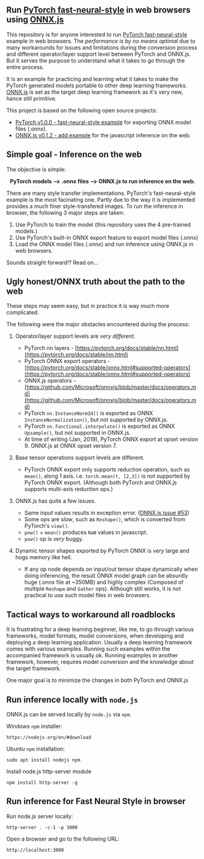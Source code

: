 ## Run [PyTorch fast-neural-style](https://github.com/pytorch/examples/tree/master/fast_neural_style) in web browsers using [ONNX.js](https://github.com/Microsoft/onnxjs)

This repository is for anyone interested to run [PyTorch fast-neural-style](https://github.com/pytorch/examples/tree/master/fast_neural_style) example in web browsers.  The _performance is by no means optimal_ due to many workarounds for issues and limitations during the conversion process and different operator/layer support level between PyTorch and ONNX.js.  But it serves the purpose to understand what it takes to go through the entire process.

It is an example for practicing and learning what it takes to make the PyTorch generated models portable to other deep learning frameworks. [ONNX.js](https://github.com/Microsoft/onnxjs) is set as the target deep learning framework as it's very new, hance still primitive.

This project is based on the following open source projects:
- [PyTorch v1.0.0 - fast-neural-style example](https://github.com/pytorch/examples/tree/master/fast_neural_style) for exporting ONNX model files (.onnx).
- [ONNX.js v0.1.2 - add example](https://github.com/Microsoft/onnxjs/tree/master/examples/browser/add) for the javascript inference on the web.

## Simple goal - Inference on the web
The objective is simple: 
<p align="center"><b>PyTorch models --> .onnx files --> ONNX.js to run inference on the web.</b></p>

There are many style transfer implementations.  PyTorch's fast-neural-style example is the most facinating one.  Partly due to the way it is implemented provides a much finer style-transfered images.  To run the inference in browser, the following 3 major steps are taken:

1. Use PyTorch to train the model (this repository uses the 4 pre-trained models.)
2. Use PyTorch's built-in ONNX export feature to export model files (.onnx)
3. Load the ONNX model files (.onnx) and run inference using ONNX.js in web browsers.

Sounds straight forward!?  Read on...

## Ugly honest/ONNX truth about the path to the web
These steps may seem easy, but in practice it is way much more complicated.  

The following were the major obstacles encountered during the process:
1. Operator/layer support levels are *very different*.
   * PyTorch nn layers - [https://pytorch.org/docs/stable/nn.html](https://pytorch.org/docs/stable/nn.html)
   * PyTorch ONNX export operators - [https://pytorch.org/docs/stable/onnx.html#supported-operators](https://pytorch.org/docs/stable/onnx.html#supported-operators)
   * ONNX.js operators - [https://github.com/Microsoft/onnxjs/blob/master/docs/operators.md](https://github.com/Microsoft/onnxjs/blob/master/docs/operators.md)
   * PyTorch `nn.InstanceNorm2d()` is exported as ONNX `InstanceNormalization()`, but not supported by ONNX.js.
   * PyTorch `nn.functional.interpolate()` is exported as ONNX `Upsample()`, but not supported in ONNX.js.
   * At time of writing (Jan, 2019), PyTorch ONNX export at opset version 9.  ONNX.js at ONNX opset version 7.

2. Base tensor operations support levels are different.
   * PyTorch ONNX export only supports reduction operation, such as `mean()`,  along 1 axis.  i.e. `torch.mean(t, [2,3])` is not supported by PyTorch ONNX export.  (Although both PyTorch and ONNX.js supports multi-axis reduction ops.)

3. ONNX.js has quite a few issues.
   * Same input values results in exception error.  ([ONNX.js issue #53](https://github.com/Microsoft/onnxjs/issues/53))
   * Some ops are *slow*, such as `Reshape()`, which is converted from PyTorch's `view()`.
   * `pow()` + `mean()` produces `NaN` values in javascript.
   * `pow()` op is *very* buggy.

4. Dynamic tensor shapes exported by PyTorch ONNX is *very* large and hogs memory like hell.
   * If any op node depends on input/out tensor shape dynamically when doing inferencing, the result ONNX model graph can be absurdly huge (.onnx file at ~350MB) and highly complex (Composed of multiple `Reshape` and `Gather` ops).  Although still works, it is not practical to use such model files in web browsers.

## Tactical ways to workaround all roadblocks
It is frustrating for a deep learning beginner, like me, to go through various frameworks, model formats, model conversions, when developing and deploying a deep learning application.  Usually a deep learning framework comes with various examples.  Running such examples within the accompanied framework is usually ok.  Running examples in another framework, however, requires model conversion and the knowledge about the target framework.

One major goal is to minimize the changes in both PyTorch and ONNX.js

## Run inference locally with `node.js`
ONNX.js can be served locally by `node.js` via `npm`.

Windows `npm` installer:
```
https://nodejs.org/en/#download
```
Ubuntu `npm` installation:
```
sudo apt install nodejs npm
```

Install node.js http-server module
```
npm install http-server -g
```


## Run inference for Fast Neural Style in browser
Run node.js server locally:
```
http-server . -c-1 -p 3000
```
Open a browser and go to the following URL:
```
http://localhost:3000
```


